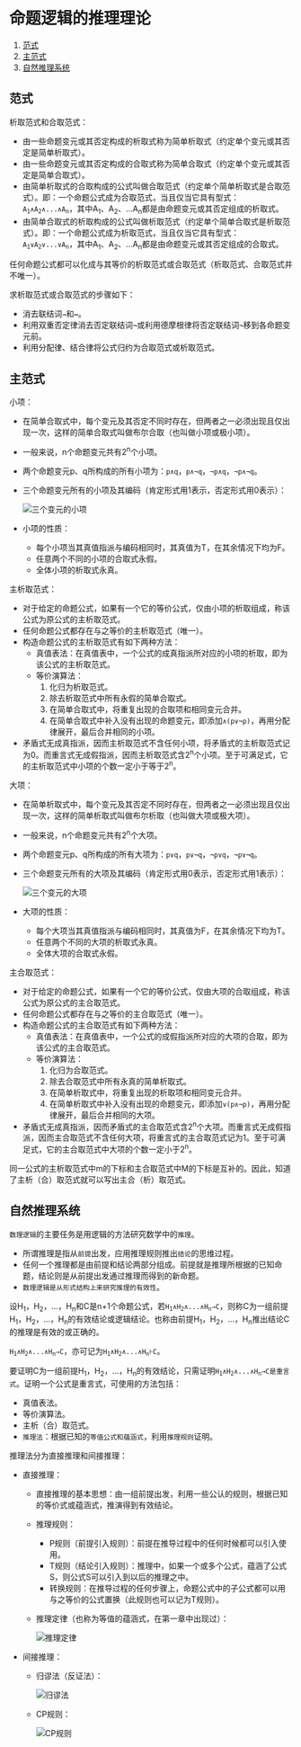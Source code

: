 # 命题逻辑的推理理论

1.  [范式](#范式)
2.  [主范式](#主范式)
3.  [自然推理系统](#自然推理系统)

## 范式

析取范式和合取范式：

*   由一些命题变元或其否定构成的析取式称为简单析取式（约定单个变元或其否定是简单析取式）。
*   由一些命题变元或其否定构成的合取式称为简单合取式（约定单个变元或其否定是简单合取式）。
*   由简单析取式的合取构成的公式叫做合取范式（约定单个简单析取式是合取范式）。即：一个命题公式成为合取范式，当且仅当它具有型式：<code>A<sub>1</sub>∧A<sub>2</sub>∧...∧A<sub>n</sub></code>，其中A<sub>1</sub>、A<sub>2</sub>、...A<sub>n</sub>都是由命题变元或其否定组成的析取式。
*   由简单合取式的析取构成的公式叫做析取范式（约定单个简单合取式是析取范式）。即：一个命题公式成为析取范式，当且仅当它具有型式：<code>A<sub>1</sub>∨A<sub>2</sub>∨...∨A<sub>n</sub></code>，其中A<sub>1</sub>、A<sub>2</sub>、...A<sub>n</sub>都是由命题变元或其否定组成的合取式。

任何命题公式都可以化成与其等价的析取范式或合取范式（析取范式、合取范式并不唯一）。

求析取范式或合取范式的步骤如下：

*   消去联结词`→`和`↔`。
*   利用双重否定律消去否定联结词`¬`或利用德摩根律将否定联结词`¬`移到各命题变元前。
*   利用分配律、结合律将公式归约为合取范式或析取范式。

## 主范式

小项：

*   在简单合取式中，每个变元及其否定不同时存在，但两者之一必须出现且仅出现一次，这样的简单合取式叫做布尔合取（也叫做小项或极小项）。
*   一般来说，n个命题变元共有2<sup>n</sup>个小项。
*   两个命题变元p、q所构成的所有小项为：`p∧q`，`p∧¬q`，`¬p∧q`，`¬p∧¬q`。
*   三个命题变元所有的小项及其编码（肯定形式用1表示，否定形式用0表示）：

    ![三个变元的小项](resources/the_minterms_of_three_variables.png)

*   小项的性质：
    *   每个小项当其真值指派与编码相同时，其真值为T，在其余情况下均为F。
    *   任意两个不同的小项的合取式永假。
    *   全体小项的析取式永真。

主析取范式：

*   对于给定的命题公式，如果有一个它的等价公式，仅由小项的析取组成，称该公式为原公式的主析取范式。
*   任何命题公式都存在与之等价的主析取范式（唯一）。
*   构造命题公式的主析取范式有如下两种方法：
    *   真值表法：在真值表中，一个公式的成真指派所对应的小项的析取，即为该公式的主析取范式。
    *   等价演算法：
        1.  化归为析取范式。
        2.  除去析取范式中所有永假的简单合取式。
        3.  在简单合取式中，将重复出现的合取项和相同变元合并。
        4.  在简单合取式中补入没有出现的命题变元，即添加`∧(p∨¬p)`，再用分配律展开，最后合并相同的小项。
*   矛盾式无成真指派，因而主析取范式不含任何小项，将矛盾式的主析取范式记为0。而重言式无成假指派，因而主析取范式含2<sup>n</sup>个小项。至于可满足式，它的主析取范式中小项的个数一定小于等于2<sup>n</sup>。

大项：

*   在简单析取式中，每个变元及其否定不同时存在，但两者之一必须出现且仅出现一次，这样的简单析取式叫做布尔析取（也叫做大项或极大项）。
*   一般来说，n个命题变元共有2<sup>n</sup>个大项。
*   两个命题变元p、q所构成的所有大项为：`p∨q`，`p∨¬q`，`¬p∨q`，`¬p∨¬q`。
*   三个命题变元所有的大项及其编码（肯定形式用0表示，否定形式用1表示）：

    ![三个变元的大项](resources/the_maxterms_of_three_variables.png)

*   大项的性质：
    *   每个大项当其真值指派与编码相同时，其真值为F，在其余情况下均为T。
    *   任意两个不同的大项的析取式永真。
    *   全体大项的合取式永假。

主合取范式：

*   对于给定的命题公式，如果有一个它的等价公式，仅由大项的合取组成，称该公式为原公式的主合取范式。
*   任何命题公式都存在与之等价的主合取范式（唯一）。
*   构造命题公式的主合取范式有如下两种方法：
    *   真值表法：在真值表中，一个公式的成假指派所对应的大项的合取，即为该公式的主合取范式。
    *   等价演算法：
        1.  化归为合取范式。
        2.  除去合取范式中所有永真的简单析取式。
        3.  在简单析取式中，将重复出现的析取项和相同变元合并。
        4.  在简单析取式中补入没有出现的命题变元，即添加`∨(p∧¬p)`，再用分配律展开，最后合并相同的大项。
*   矛盾式无成真指派，因而矛盾式的主合取范式含2<sup>n</sup>个大项。而重言式无成假指派，因而主合取范式不含任何大项，将重言式的主合取范式记为1。至于可满足式，它的主合取范式中大项的个数一定小于2<sup>n</sup>。

同一公式的主析取范式中m的下标和主合取范式中M的下标是互补的。因此，知道了主析（合）取范式就可以写出主合（析）取范式。

## 自然推理系统

`数理逻辑`的主要任务是用逻辑的方法研究数学中的`推理`。

*   所谓推理是指从`前提`出发，应用推理规则推出`结论`的思维过程。
*   任何一个推理都是由前提和结论两部分组成。前提就是推理所根据的已知命题，结论则是从前提出发通过推理而得到的新命题。
*   `数理逻辑是从形式结构上来研究推理的有效性`。

设H<sub>1</sub>，H<sub>2</sub>，...，H<sub>n</sub>和C是n+1个命题公式，若<code>H<sub>1</sub>∧H<sub>2</sub>∧...∧H<sub>n</sub>⇒C</code>，则称C为一组前提H<sub>1</sub>，H<sub>2</sub>，...，H<sub>n</sub>的有效结论或逻辑结论。也称由前提H<sub>1</sub>，H<sub>2</sub>，...，H<sub>n</sub>推出结论C的推理是有效的或正确的。

<code>H<sub>1</sub>∧H<sub>2</sub>∧...∧H<sub>n</sub>⇒C</code>，亦可记为<code>H<sub>1</sub>∧H<sub>2</sub>∧...∧H<sub>n</sub>⊦C</code>。

要证明C为一组前提H<sub>1</sub>，H<sub>2</sub>，...，H<sub>n</sub>的有效结论，只需证明<code>H<sub>1</sub>∧H<sub>2</sub>∧...∧H<sub>n</sub>→C是重言式</code>。证明一个公式是重言式，可使用的方法包括：

*   真值表法。
*   等价演算法。
*   主析（合）取范式。
*   `推理法`：根据已知的`等值公式和蕴涵式`，利用`推理规则`证明。

推理法分为直接推理和间接推理：

*   直接推理：
    *   直接推理的基本思想：由一组前提出发，利用一些公认的规则，根据已知的等价式或蕴涵式，推演得到有效结论。
    *   推理规则：
        *   P规则（前提引入规则）：前提在推导过程中的任何时候都可以引入使用。
        *   T规则（结论引入规则）：推理中，如果一个或多个公式，蕴涵了公式S，则公式S可以引入到以后的推理之中。
        *   转换规则：在推导过程的任何步骤上，命题公式中的子公式都可以用与之等价的公式置换（此规则也可以记为T规则）。
    *   推理定律（也称为等值的蕴涵式，在第一章中出现过）：

        ![推理定律](resources/laws_of_inference.jpg)

*   间接推理：
    *   归谬法（反证法）：

        ![归谬法](resources/reduction_to_absurdity.png)

    *   CP规则：

        ![CP规则](resources/conclusion_premise_rule.png)
